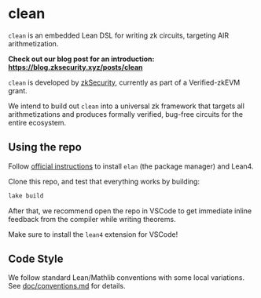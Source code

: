 # clean

`clean` is an embedded Lean DSL for writing zk circuits, targeting AIR arithmetization.

**Check out our blog post for an introduction: https://blog.zksecurity.xyz/posts/clean**

`clean` is developed by [zkSecurity](https://zksecurity.xyz/), currently as part of a Verified-zkEVM grant.

We intend to build out `clean` into a universal zk framework that targets all arithmetizations and produces formally verified, bug-free circuits for the entire ecosystem.

## Using the repo

Follow [official instructions](https://lean-lang.org/lean4/doc/setup.html) to install `elan` (the package manager) and Lean4.

Clone this repo, and test that everything works by building:

```bash
lake build
```

After that, we recommend open the repo in VSCode to get immediate inline feedback from the compiler while writing theorems.

Make sure to install the `lean4` extension for VSCode!

## Code Style

We follow standard Lean/Mathlib conventions with some local variations. See [doc/conventions.md](doc/conventions.md) for details.
